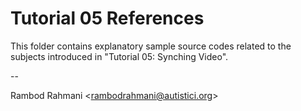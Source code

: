# Tutorial 05 References

This folder contains explanatory sample source codes related to the subjects introduced in "Tutorial 05: Synching Video".

--

Rambod Rahmani <<rambodrahmani@autistici.org>>

